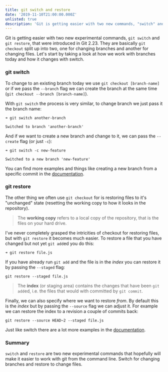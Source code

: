 ```yaml
---
title: git switch and restore
date: '2019-11-10T21:00:00.000Z'
unlisted: true
description: 'Git is getting easier with two new commands, "switch" and "restore".'
---
```


Git is getting easier with two new experimental commands, `git switch` and `git restore`, that were introduced in Git 2.23. They are basically `git checkout` split up into two, one for changing branches and another for changing files. Let's start by taking a look at how we work with branches today and how it changes with switch.

### git switch

To change to an existing branch today we use `git checkout [branch-name]` or if we pass the `--branch` flag we can create the branch at the same time (`git checkout --branch [branch-name]`).

With `git switch` the process is very similar, to change branch we just pass it the branch name:

```shell
➜ git switch another-branch

Switched to branch 'another-branch'
```

And if we want to create a new branch and change to it, we can pass the `--create` flag (or just `-c`):

```shell
➜ git switch -c new-feature

Switched to a new branch 'new-feature'
```

You can find more examples and things like creating a new branch from a specific commit in the [documentation](https://git-scm.com/docs/git-switch).

### git restore

The other thing we often use `git checkout` for is restoring files to it's "unchanged" state (resetting the working copy to how it looks in the repository).

> The **working copy** refers to a local copy of the repository, that is the files on your hard drive.

I've never completely grasped the intricities of checkout for restoring files, but with `git restore` it becomes much easier. To restore a file that you have changed but not yet `git add`ed you do this:

```shell
➜ git restore file.js
```

If you have already run `git add` and the file is in the _index_ you can restore it by passing the `--staged` flag:

```shell
git restore --staged file.js
```

> The **index** (or staging area) contains the changes that have been `git add`ed, i.e. the files that would with committed by `git commit`.

Finally, we can also specify where we want to restore _from_. By default this is the _index_ but by passing the `--source` flag we can adjust it. For example we can restore the index to a revision a couple of commits back:

```shell
git restore --source HEAD~2 --staged file.js
```

Just like switch there are a lot more examples in the [documentation](https://git-scm.com/docs/git-restore).

### Summary

`switch` and `restore` are two new experimental commands that hopefully will make it easier to work with git from the command line. Switch for changing branches and restore to change files.
